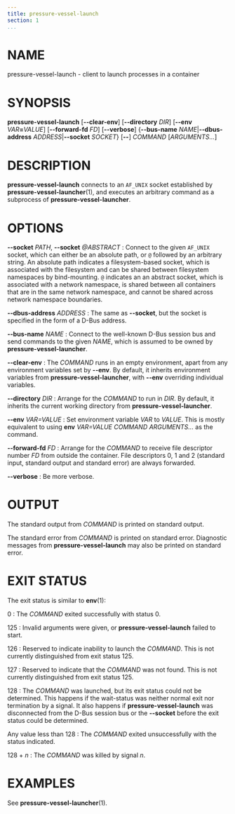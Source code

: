 ```yaml
---
title: pressure-vessel-launch
section: 1
...
```


# NAME

pressure-vessel-launch - client to launch processes in a container

# SYNOPSIS

**pressure-vessel-launch**
[**--clear-env**]
[**--directory** *DIR*]
[**--env** _VAR_**=**_VALUE_]
[**--forward-fd** *FD*]
[**--verbose**]
{**--bus-name** *NAME*|**--dbus-address** *ADDRESS*|**--socket** *SOCKET*}
[**--**]
*COMMAND* [*ARGUMENTS...*]

# DESCRIPTION

**pressure-vessel-launch** connects to an `AF_UNIX` socket established
by **pressure-vessel-launcher**(1), and executes an arbitrary command
as a subprocess of **pressure-vessel-launcher**.

# OPTIONS

**--socket** *PATH*, **--socket** *@ABSTRACT*
:   Connect to the given `AF_UNIX` socket, which can either be an
    absolute path, or `@` followed by an arbitrary string.
    An absolute path indicates a filesystem-based socket, which is
    associated with the filesystem and can be shared between filesystem
    namespaces by bind-mounting.
    `@` indicates an an abstract socket, which is associated with a
    network namespace, is shared between all containers that are in
    the same network namespace, and cannot be shared across network
    namespace boundaries.

**--dbus-address** *ADDRESS*
:   The same as **--socket**, but the socket is specified in the form
    of a D-Bus address.

**--bus-name** *NAME*
:   Connect to the well-known D-Bus session bus and send commands to
    the given *NAME*, which is assumed to be owned by
    **pressure-vessel-launcher**.

**--clear-env**
:   The *COMMAND* runs in an empty environment, apart from any environment
    variables set by **--env**. By default, it inherits environment
    variables from **pressure-vessel-launcher**, with **--env**
    overriding individual variables.

**--directory** *DIR*
:   Arrange for the *COMMAND* to run in *DIR*.
    By default, it inherits the current working directory from
    **pressure-vessel-launcher**.

**--env** _VAR=VALUE_
:   Set environment variable _VAR_ to _VALUE_.
    This is mostly equivalent to using
    **env** _VAR=VALUE_ *COMMAND* *ARGUMENTS...*
    as the command.

**--forward-fd** *FD*
:   Arrange for the *COMMAND* to receive file descriptor number *FD*
    from outside the container. File descriptors 0, 1 and 2
    (standard input, standard output and standard error) are always
    forwarded.

**--verbose**
:   Be more verbose.

# OUTPUT

The standard output from *COMMAND* is printed on standard output.

The standard error from *COMMAND* is printed on standard error.
Diagnostic messages from **pressure-vessel-launch** may also be printed
on standard error.

# EXIT STATUS

The exit status is similar to **env**(1):

0
:   The *COMMAND* exited successfully with status 0.

125
:   Invalid arguments were given, or **pressure-vessel-launch** failed
    to start.

126
:   Reserved to indicate inability to launch the *COMMAND*.
    This is not currently distinguished from exit status 125.

127
:   Reserved to indicate that the *COMMAND* was not found.
    This is not currently distinguished from exit status 125.

128
:   The *COMMAND* was launched, but its exit status could not be
    determined. This happens if the wait-status was neither
    normal exit nor termination by a signal. It also happens if
    **pressure-vessel-launch** was disconnected from the D-Bus
    session bus or the **--socket** before the exit status could be
    determined.

Any value less than 128
:   The *COMMAND* exited unsuccessfully with the status indicated.

128 + *n*
:   The *COMMAND* was killed by signal *n*.

# EXAMPLES

See **pressure-vessel-launcher**(1).

<!-- vim:set sw=4 sts=4 et: -->
